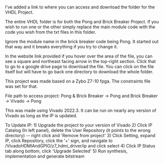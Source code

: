 I've added a link to where you can access and download the folder for the VHDL Project.

The entire VHDL folder is for both the Pong and Brick Breaker Project. If you wish to run one or the other simply replace the main module code with the code you wish from the txt files in this folder.

Ignore the module name in the brick breaker code being Pong. It started out that way and it breaks everything if you try to change it. 

In the website link provided if you hover over the area of the file, you can see a square and northeast facing arrow in the top-right section. Click that to go to a google drive page to download the file. You can click on the file itself but will have to go back one directory to download the whole folder.

This project was made based on a Zybo Z7-10 fpga. The constraints file was set for that.

File path to access project: Pong & Brick Breaker -> Pong and Brick Breaker -> Vivado -> Pong

This was made using Vivado 2022.3. It can be run on nearly any version of Vivado as long as the IP is updated.

To Update IP: 1) Upgrade the project to your version of Vivado
2) Click IP Catalog (In left panel), delete the User Repository (it points to the wrong directory) -- right click and 'Remove from project'
3) Click Setting, expand IP, click Repository, click the '+' sign, and navigate to
   <path>/VivadoHDMIAndGPIO/z7_hdmi_driver/ip
   and click select
4) Click IP Status tab along bottom, click 'Upgrade Selected'
5) Run synthesis, implementation and generate bitstream
